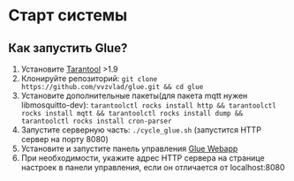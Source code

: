 # Старт системы

## Как запустить Glue?

1. Установите [Tarantool](https://www.tarantool.io/en/download/) >1.9
1. Клонируйте репозиторий: ```git clone https://github.com/vvzvlad/glue.git && cd glue```
1. Установите дополнительные пакеты(для пакета mqtt нужен libmosquitto-dev): ```tarantoolctl rocks install http && tarantoolctl rocks install mqtt && tarantoolctl rocks install dump && tarantoolctl rocks install cron-parser```
1. Запустите серверную часть: ```./cycle_glue.sh``` (запустится HTTP сервер на порту 8080)
1. Установите и запустите панель управления [Glue Webapp](https://github.com/vvzvlad/glue_web_app)
1. При необходимости, укажите адрес HTTP сервера на странице настроек в панели управления, если он отличается от localhost:8080

